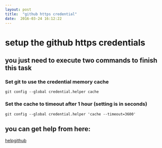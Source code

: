 ```yaml
---
layout: post
title:  "github https credential"
date:  2016-03-24 16:12:22
---
```


# setup the github https credentials

## you just need to execute two commands to finish  this task

### Set git to use the credential memory cache
    git config --global credential.helper cache

### Set the cache to timeout after 1 hour (setting is in seconds)
    git config --global credential.helper 'cache --timeout=3600'

## you can get help from here:
[helpgithub](https://help.github.com/articles/caching-your-github-password-in-git/)
